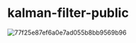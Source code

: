 # kalman-filter-public
![77f25e87ef6a0e7ad055b8bb9569b96](https://github.com/lisongl/kalman-filter-public/assets/106138701/3ba14645-9d45-493c-8872-c03c32de8b1a)
